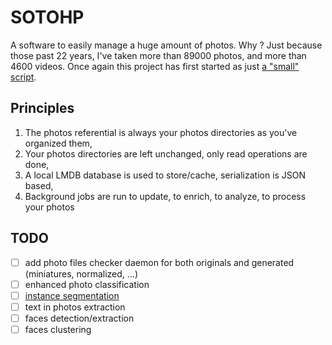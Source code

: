 # SOTOHP

A software to easily manage a huge amount of photos. Why ? Just because those past 22 years, I've taken more than 89000
photos, and more than 4600 videos. Once again this project has first started as just [a "small" script][photosc].

## Principles

1. The photos referential is always your photos directories as you've organized them,
2. Your photos directories are left unchanged, only read operations are done,
3. A local LMDB database is used to store/cache, serialization is JSON based,
4. Background jobs are run to update, to enrich, to analyze, to process your photos

## TODO

- [ ] add photo files checker daemon for both originals and generated (miniatures, normalized, ...)
- [ ] enhanced photo classification
- [ ] [instance segmentation][instseg]
- [ ] text in photos extraction
- [ ] faces detection/extraction
- [ ] faces clustering

[photosc]: https://gist.github.com/dacr/46718666ae96ebac300b27c80ed7bec3
[instseg]: https://www.reasonfieldlab.com/post/instance-segmentation-algorithms-overview